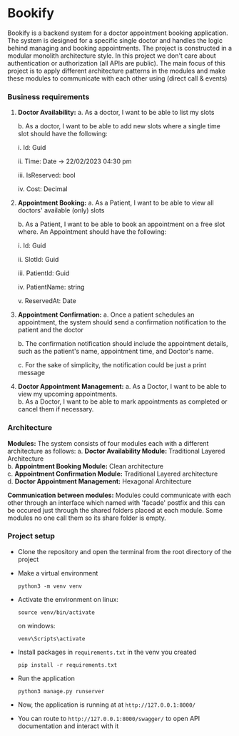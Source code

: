 # Bookify

Bookify is a backend system for a doctor appointment booking application. The system is designed for a specific single doctor and handles the logic behind managing
and booking appointments. The project is constructed in a modular monolith architecture style. In this project we don't care about authentication or authorization (all APIs are public). The main focus of this project is to apply different architecture patterns in the modules and make these modules to communicate with each other using (direct call & events)

<div style="page-break-after: always;"></div>

### Business requirements

1. **Doctor Availability:**
   a.​ As a doctor, I want to be able to list my slots

   b.​ As a doctor, I want to be able to add new slots where a single time slot should have the following:

   i. Id: Guid

   ii.​ Time: Date → 22/02/2023 04:30 pm

   iii.​ IsReserved: bool

   iv.​ Cost: Decimal

2. **Appointment Booking:**
   a.​ As a Patient, I want to be able to view all doctors' available (only) slots

   b.​ As a Patient, I want to be able to book an appointment on a free slot where. An Appointment should have the following:

   i.​ Id: Guid

   ii.​ SlotId: Guid

   iii.​ PatientId: Guid

   iv.​ PatientName: string

   v.​ ReservedAt: Date

3. **Appointment Confirmation:**
   a.​ Once a patient schedules an appointment, the system should send a confirmation notification to the patient and the doctor

   b.​ The confirmation notification should include the appointment details, such as the patient's name, appointment time, and Doctor's name.

   c.​ For the sake of simplicity, the notification could be just a print message

4. **Doctor Appointment Management:**
   a.​ As a Doctor, I want to be able to view my upcoming appointments.  
   b.​ As a Doctor, I want to be able to mark appointments as completed or cancel them if necessary.

### Architecture

**Modules:**
The system consists of four modules each with a different architecture as follows:
a.​ **Doctor Availability Module:** Traditional Layered Architecture  
b.​ **Appointment Booking Module:** Clean architecture  
c.​ **Appointment Confirmation Module:** Traditional Layered architecture  
d.​ **Doctor Appointment Management:** Hexagonal Architecture

**Communication between modules:**
Modules could communicate with each other through an interface which named with 'facade' postfix and this can be occured just through the shared folders placed at each module. Some modules no one call them so its share folder is empty.

### Project setup

- Clone the repository and open the terminal from the root directory of the project

- Make a virtual environment
  ```
  python3 -m venv venv
  ```
- Activate the environment
  on linux:
  ```
  source venv/bin/activate
  ```
  on windows:
  ```
  venv\Scripts\activate
  ```
- Install packages in `requirements.txt` in the venv you created
  ```
  pip install -r requirements.txt
  ```
- Run the application
  ```
  python3 manage.py runserver
  ```
- Now, the application is running at at `http://127.0.0.1:8000/`
- You can route to `http://127.0.0.1:8000/swagger/` to open API documentation and interact with it
